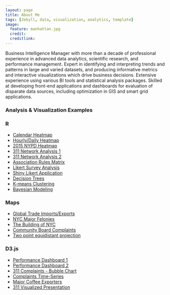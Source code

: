 ```yaml
---
layout: page
title: About Me
tags: [Jekyll, data, visualization, analytics, template]
image:
  feature: manhattan.jpg
  credit: 
  creditlink: 
---
```


Business Intelligence Manager with more than a decade of professional experience in advanced data analytics, scientific research, and performance management. Expert in identifying and interpreting trends and patterns in large and varied datasets, and producing informative metrics and interactive visualizations which drive business decisions. Extensive experience using various BI tools and statistical analysis packages. Skilled at developing front-end applications and dashboards for evaluation of disparate data sources, including optimization in GIS and smart grid applications. 


### Analysis & Visualization Examples

### R

* <a href="https://raw.githubusercontent.com/timothymartin76/Calendar_Heatmaps/master/heatmap.PNG" target="_blank">Calendar Heatmap</a>
* <a href="https://raw.githubusercontent.com/timothymartin76/R_Heatmaps/master/heatmap.PNG" target="_blank">Hourly/Daily Heatmap</a>
* <a href="https://raw.githubusercontent.com/timothymartin76/Crime_Heatmap/master/plot.PNG" target="_blank">2015 NYPD Heatmap</a>
* <a href="https://raw.githubusercontent.com/timothymartin76/SS_LastMin/gh-pages/net.PNG" target="_blank">311 Network Analysis 1</a>
* <a href="https://vimeo.com/160318121" target="_blank">311 Network Analysis 2</a>
* <a href="https://raw.githubusercontent.com/timothymartin76/Market_Basket/master/grouped.PNG" target="_blank">Association Rules Matrix</a>
* <a href="https://raw.githubusercontent.com/timothymartin76/R-Likert-Survey/master/R_Likert_Survey_screenshot.png" target="_blank">Likert Survey Analysis</a>
* <a href="http://timothymartin76.github.io/Likert-Survey-Shiny/" target="_blank">Shiny Likert Application</a>
* <a href="https://raw.githubusercontent.com/timothymartin76/Decision_Trees/master/tree2.PNG" target="_blank">Decision Trees</a>
* <a href="https://raw.githubusercontent.com/timothymartin76/K_Means_Clustering/master/cluster_2.PNG" target="_blank">K-means Clustering</a>
* <a href="https://raw.githubusercontent.com/timothymartin76/Bayesian_Model/master/Bayesian.PNG" target="_blank">Bayesian Modeling</a>

### Maps

* <a href="http://timothymartin76.github.io/MAPS/Global_Trade/#Imports" target="_blank">Global Trade Imports/Exports</a>
* <a href="http://timothymartin76.github.io/CMBD_Felony/combined" target="_blank">NYC Major Felonies</a>
* <a href="https://vimeo.com/137822077" target="_blank">The Building of NYC</a>
* <a href="http://timothymartin76.github.io/Community_Board_Profiles_311/" target="_blank">Community Board Complaints</a>
* <a href="http://timothymartin76.github.io/MAPS/Two_Point_Equidistant.html" target="_blank">Two point equidistant projection</a>

### D3.js

* <a href="http://timothymartin76.github.io/Performance_Dashboard_2/" target="_blank">Performance Dashboard 1</a>
* <a href="http://timothymartin76.github.io/Dashboard-D3/" target="_blank">Performance Dashboard 2</a>
* <a href="http://nyc311bi.github.io/SR_Bubble/" target="_blank">311 Complaints - Bubble Chart</a>
* <a href="http://timothymartin76.github.io/311_Homeless_Encampments/" target="_blank">Complaints Time-Series</a>
* <a href="http://timothymartin76.github.io/SS_LastMin/examples/coffee" target="_blank">Major Coffee Exporters</a>
* <a href="http://timothymartin76.github.io/Visualized_Draft" target="_blank">311 Visualized Presentation</a>



